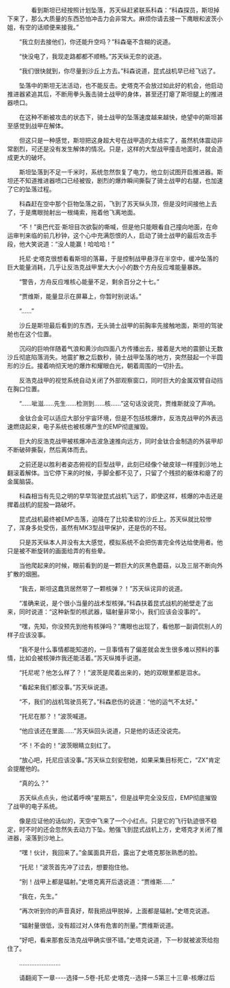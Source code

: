 <div class="read-content j_readContent" id="">
                <p>　　　　看到斯坦已经按照计划坠落，苏天纵赶紧联系科森：“科森探员，斯坦掉下来了，那么大质量的东西恐怕冲击力会非常大。麻烦你请去接一下鹰眼和波茨小姐，有空的话顺便来接我。”<p>　　“我立刻去接他们，你还能升空吗？”科森毫不含糊的说道。<p>　　“快没电了，我现走路都都不顺畅。”苏天纵无奈的说道。<p>　　“我们很快就到，你尽量到沙丘上方去。”科森说道，昆式战机早已经飞远了。<p>　　坠落中的斯坦无法活动，也不能反击。史塔克不会放过如此好的机会，他启动推进器紧追其后，不断用拳头轰击骑士战甲的身体，甚至还打瘪了斯坦腿上的推进器喷口。<p>　　在这种不断被攻击的状态下，骑士战甲的坠落速度越来越快，绝望中的斯坦甚至感觉到战甲在解体。<p>　　但这只是一种感觉，斯坦把这身超大号在战甲造的太结实了，虽然机体震动非常剧烈，可还是没有发生解体的情况。只是，这样的大型战甲撞击地面时，就会造成更大的破坏。<p>　　斯坦坠落到不足一千米时，系统忽然恢复了电力，他立刻试图开启推进器。斯坦还不知道推进器喷口已经被毁，剧烈的爆炸瞬间撕裂了骑士战甲的右腿，也加速了它的坠落过程。<p>　　科森赶在空中那个巨物坠落之前，飞到了苏天纵头顶，但是没时间接他上去了，于是鹰眼抛射出一根绳索，拖着他飞离地面。<p>　　“不！”奥巴代亚·斯坦目次欲裂的嘶喊，但是他只能眼看自己撞向地面，在命运审判来临的前几秒钟，这个心中充满怨恨的人，启动了骑士战甲的最后攻击手段，他大笑说道：“没人能赢！哈哈哈！”<p>　　托尼·史塔克很想看看斯坦的落幕，于是控制战甲悬浮在半空中，缓冲坠落的巨大能量消耗，几乎让反浩克战甲里大大小小的数个方舟反应堆能量暴跌。<p>　　“警告，方舟反应堆核心能量不足，剩余百分之十七。”<p>　　“贾维斯，能量显示在屏幕上，你暂时别说话。”<p>　　“……”<p>　　沙丘是斯坦最后看到的东西，无头骑士战甲的前胸率先接触地面，斯坦的驾驶舱也在这个位置。<p>　　沉闷的巨响伴随着气浪和黄沙向四面八方传播出去，接着是大地的震颤让无数沙丘彻底陷落消失。地震扩散之后数秒，骑士战甲坠落的地方，突然鼓起一个半圆形的沙丘。接着响彻天地的爆炸和耀眼白光，朝着周围的一切扑去。<p>　　反浩克战甲的视觉系统自动关闭了外部观察窗口，同时巨大的金属双臂自动挡在胸口位置。<p>　　“……呲滋……先生……检测到……核……”这句话没说完，贾维斯就没了声响。<p>　　金钛合金可以适应大部分宇宙环境，但是不包括核爆炸，反浩克战甲的外表迅速燃烧起来，电子系统也被核爆产生的EMP彻底摧毁。<p>　　巨大的反浩克战甲被核爆冲击波急速推向远方，同时金钛合金制造的外装甲却不断破碎撕裂，然后离体而去。<p>　　之前还是以胜利者姿态俯视的巨型战甲，此刻已经像个破皮球一样撞到沙地上翻滚着解体。当它停下来的时候，手脚全都不见了，只留了个残损的躯体和瘪了的金属脑袋。<p>　　科森相当有先见之明的早早驾驶昆式战机飞远了，即使这样，核爆的冲击还是撵着战机的屁股一路破坏。<p>　　昆式战机最终被EMP击落，迫降在了比较柔软的沙丘上。苏天纵就比较惨了，浑身多处受伤，虽然有MK3型战甲保护，还是伤的不轻。<p>　　只是苏天纵本人并没有太大感觉，模拟系统不会把伤害完全传达给使用者。他只是被不断旋转的画面给弄的有些晕。<p>　　当他爬起来的时候，眼前看到的是一颗巨大的灰黑色蘑菇，以及三层不断向外扩散的烟圈。<p>　　“我去，斯坦这蠢货居然带了一颗核弹？！”苏天纵诧异的说道。<p>　　“准确来说，是个很小当量的战术型核弹。”科森扶着昆式战机的舱壁走了出来，同时说道：“这种新型的核武器，辐射量非常小，我们应该会没事的”。<p>　　“嘿，先知，你没预先到他有核弹吗？”鹰眼也出现了，看他那一副调侃别人的样子应该没事。<p>　　“我不是什么事情都能知道的，一旦事情有了偏差就会发生很多难以预料的事情，比如会被核弹炸我还能活着。”苏天纵摊手说道。<p>　　“托尼呢？他怎么样了？！”波茨是爬着出来的，她的双眼里都是泪水。<p>　　“看起来我们都没事。”苏天纵说道。<p>　　“不，我们的战机驾驶员死了。”科森悲伤的说道：“他的运气不太好。”<p>　　“托尼在那？！”波茨喊道。<p>　　“他应该还在里面……”苏天纵回头说道，只是他的话还没说完。<p>　　“不！不会的！”波茨眼睛立刻红了。<p>　　“放心吧，托尼应该没事。”苏天纵立刻安慰她，如果采集目标死亡，“ZX”肯定会提醒他的。<p>　　“真的么？”<p>　　苏天纵点点头，他试着呼唤“星期五”，但是战甲完全没反应，EMP彻底摧毁了战甲的电子系统。<p>　　像是应证他的话似的，天空中飞来了一个小红点。只是它的飞行轨迹很不稳定，时不时的还会忽然失去动力下坠。勉强飞到昆式战机上方，史塔克才关闭了推进器，滚落到沙地上。<p>　　“嘿！伙计，我回来了。”金属面具开启，露出了史塔克那张熟悉的脸。<p>　　“托尼！”波茨首先冲了过去，想要抱住他。<p>　　“别！战甲上都是辐射。”史塔克离开后退说道：“贾维斯……”<p>　　“我在，先生。”<p>　　“再次听到你的声音真好，帮我把战甲脱掉，上面都是辐射。”史塔克说道。<p>　　“辐射量很低，没有超过对人体有危害的剂量。”贾维斯说道。<p>　　“好吧，看来那套反浩克战甲确实很不错。”史塔克说道，下一秒就被波茨给抱住了。<p>　　……………………<p>　　请翻阅下一章----选择一.5卷-托尼·史塔克--选择一.5第三十三章-核爆过后<p> 
            </div>